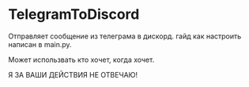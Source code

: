 # TelegramToDiscord

Отправляет сообщение из телеграма в дискорд. гайд как настроить написан в main.py.

Может использвать кто хочет, когда хочет.

Я ЗА ВАШИ ДЕЙСТВИЯ НЕ ОТВЕЧАЮ! 
